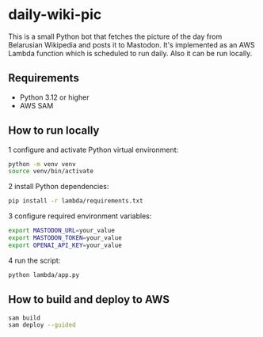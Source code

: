 # daily-wiki-pic
This is a small Python bot that fetches the picture of the day from Belarusian Wikipedia and posts it to Mastodon.
It's implemented as an AWS Lambda function which is scheduled to run daily. Also it can be run locally.

## Requirements
 - Python 3.12 or higher
 - AWS SAM

## How to run locally
 1 configure and activate Python virtual environment:
```bash
python -m venv venv
source venv/bin/activate
```
 2 install Python dependencies:
```bash
pip install -r lambda/requirements.txt
```
 3 configure required environment variables:
```bash
export MASTODON_URL=your_value
export MASTODON_TOKEN=your_value
export OPENAI_API_KEY=your_value
```
 4 run the script:
```bash
python lambda/app.py
```

## How to build and deploy to AWS
```bash
sam build
sam deploy --guided
```
